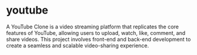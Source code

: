# youtube
A YouTube Clone is a video streaming platform that replicates the core features of YouTube, allowing users to upload, watch, like, comment, and share videos. This project involves front-end and back-end development to create a seamless and scalable video-sharing experience.
